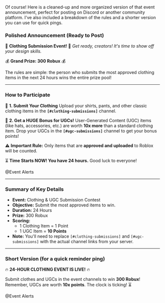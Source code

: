 Of course! Here is a cleaned-up and more organized version of that event announcement, perfect for posting on Discord or another community platform. I've also included a breakdown of the rules and a shorter version you can use for quick pings.

### **Polished Announcement (Ready to Post)**

👕 **Clothing Submission Event!** 👕
*Get ready, creators! It's time to show off your design skills.*

💰 **Grand Prize: 300 Robux** 💰

The rules are simple: the person who submits the most approved clothing items in the next 24 hours wins the entire prize pool!

---

### **How to Participate**

🧵 **1. Submit Your Clothing**
Upload your shirts, pants, and other classic clothing items in the **`[#clothing-submissions]`** channel.

🌟 **2. Get a HUGE Bonus for UGCs!**
User-Generated Content (UGC) items (like hats, accessories, etc.) are worth **10x more** than a standard clothing item. Drop your UGCs in the **`[#ugc-submissions]`** channel to get your bonus points!

⚠️ **Important Rule:** Only items that are **approved and uploaded** to Roblox will be counted.

⏳ **Time Starts NOW! You have 24 hours.**
Good luck to everyone!

@Event Alerts

---

### **Summary of Key Details**

*   **Event:** Clothing & UGC Submission Contest
*   **Objective:** Submit the most approved items to win.
*   **Duration:** 24 Hours
*   **Prize:** 300 Robux
*   **Scoring:**
    *   1 Clothing Item = 1 Point
    *   1 UGC Item = **10 Points**
*   **Note:** You'll need to replace `[#clothing-submissions]` and `[#ugc-submissions]` with the actual channel links from your server.

---

### **Short Version (for a quick reminder ping)**

🔥 **24-HOUR CLOTHING EVENT IS LIVE!** 🔥

Submit clothes and UGCs in the event channels to win **300 Robux**! Remember, UGCs are worth **10x points**. The clock is ticking! ⏳

@Event Alerts